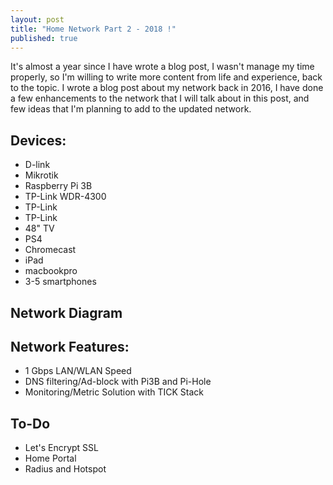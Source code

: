 ```yaml
---
layout: post
title: "Home Network Part 2 - 2018 !"
published: true
---
```

It's almost a year since I have wrote a blog post, I wasn't manage my time properly, so I'm willing to write more content from life and experience, back to the topic. I wrote a blog post about my network back in 2016, I have done a few enhancements to the network that I will talk about in this post, and few ideas that I'm planning to add to the updated network.

## Devices:
- D-link
- Mikrotik
- Raspberry Pi 3B
- TP-Link WDR-4300
- TP-Link
- TP-Link
- 48" TV
- PS4
- Chromecast
- iPad
- macbookpro
- 3-5 smartphones

## Network Diagram

## Network Features:
- 1 Gbps LAN/WLAN Speed
- DNS filtering/Ad-block with Pi3B and Pi-Hole
- Monitoring/Metric Solution with TICK Stack

## To-Do
- Let's Encrypt SSL
- Home Portal
- Radius and Hotspot
